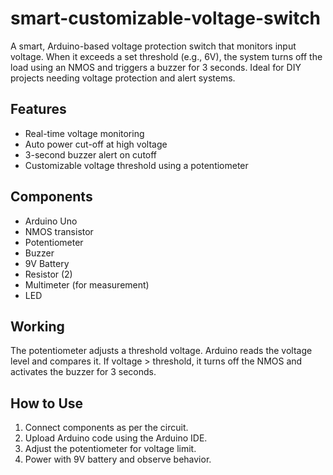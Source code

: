 # smart-customizable-voltage-switch
A smart, Arduino-based voltage protection switch that monitors input voltage. When it exceeds a set threshold (e.g., 6V), the system turns off the load using an NMOS and triggers a buzzer for 3 seconds. Ideal for DIY projects needing voltage protection and alert systems.

## Features
- Real-time voltage monitoring
- Auto power cut-off at high voltage
- 3-second buzzer alert on cutoff
- Customizable voltage threshold using a potentiometer

## Components
- Arduino Uno
- NMOS transistor
- Potentiometer
- Buzzer
- 9V Battery
- Resistor (2)
- Multimeter (for measurement)
- LED

## Working
The potentiometer adjusts a threshold voltage. Arduino reads the voltage level and compares it. If voltage > threshold, it turns off the NMOS and activates the buzzer for 3 seconds.

## How to Use
1. Connect components as per the circuit.
2. Upload Arduino code using the Arduino IDE.
3. Adjust the potentiometer for voltage limit.
4. Power with 9V battery and observe behavior.


